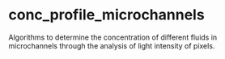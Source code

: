 # conc_profile_microchannels
Algorithms to determine the concentration of different fluids in microchannels through the analysis of light intensity of pixels.
